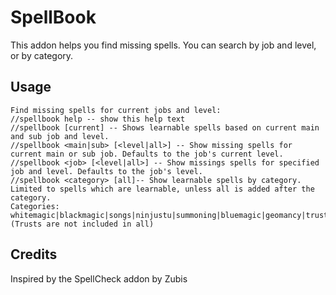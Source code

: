 # SpellBook

This addon helps you find missing spells. You can search by job and level,
or by category.

## Usage

```
Find missing spells for current jobs and level:
//spellbook help -- show this help text
//spellbook [current] -- Shows learnable spells based on current main and sub job and level.
//spellbook <main|sub> [<level|all>] -- Show missing spells for current main or sub job. Defaults to the job's current level.
//spellbook <job> [<level|all>] -- Show missings spells for specified job and level. Defaults to the job's level.
//spellbook <category> [all]-- Show learnable spells by category. Limited to spells which are learnable, unless all is added after the category.
Categories: whitemagic|blackmagic|songs|ninjustu|summoning|bluemagic|geomancy|trusts|all (Trusts are not included in all)
```

## Credits

Inspired by the SpellCheck addon by Zubis
